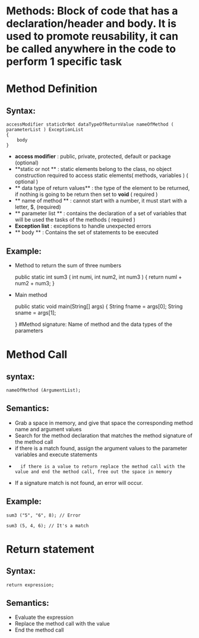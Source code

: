 # Methods: Block of code that has a declaration/header and body. It is used to promote reusability, it can be called anywhere in the code to perform 1 specific task 
# Method Definition 
## Syntax:
	accessModifier staticOrNot dataTypeOfReturnValue nameOfMethod ( parameterList ) ExceptionList
	{
		body
	}
	
-	**access modifier** : public, private, protected, default or package (optional) 
-	**static or not **  : static elements belong to the class, no object construction required to access static elements( methods, variables ) ( optional ) 
-	** data type of return values** : the type of the element to be returned, if nothing is going to be return then set to **void** ( required ) 
-	** name of method ** : cannot start with a number, it must start with a letter, $, (required) 
-	** parameter list ** : contains the declaration of a set of variables that will be used the tasks of the methods ( required ) 
-	**Exception list**   : exceptions to handle unexpected errors 
-	** body ** 			 : Contains the set of statements to be executed

## Example:
-	Method to return the sum of three numbers

	public static int sum3 ( int numi, int num2, int num3 )
	{
		return numl + num2 + num3;
	}
-	Main method
	
	public static void main(String[] args)
	{
		String fname = args[0]; 
		String sname = args[1];
	
	}
#Method signature: Name of method and the data types of the parameters 
# Method Call 
## syntax:

	nameOfMethod (ArgumentList);
	
## Semantics:
-	Grab a space in memory, and give that space the corresponding method name and argument values 
-	Search for the method declaration that matches the method signature of the method call 
-	if there is a match found, assign the argument values to the parameter variables and execute statements
-		if there is a value to return replace the method call with the value and end the method call, free out the space in memory 
-	If a signature match is not found, an error will occur.

## Example:
	sum3 ("5", "6", 8); // Error

	sum3 (5, 4, 6); // It's a match


# Return statement 
## Syntax:
	return expression;

## Semantics:
-	Evaluate the expression 
-	Replace the method call with the value 
-	End the method call

	
